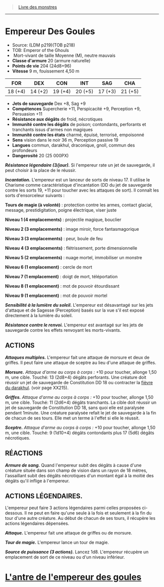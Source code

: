 ﻿> [Livre des monstres](tome_of_beasts_old.md)

---

# Empereur Des Goules

- Source: (LDM p219)(TOB p218)
- TOB: Emperor of the Ghouls
-  Mort-vivant de taille Moyenne (M), neutre mauvais
- **Classe d'armure** 20 (armure naturelle)
- **Points de vie** 204 (24d8+96)
- **Vitesse** 9 m, fouissement 4,50 m

|FOR|DEX|CON|INT|SAG|CHA|
|---|---|---|---|---|---|
|18 (+4)|14 (+2)|19 (+4)|20 (+5)|17 (+3)|21 (+5)|

- **Jets de sauvegarde** Dex +8, Sag +9
- **Compétences** Supercherie +11, Perspicacité +9, Perception +9, Persuasion +11
- **Résistance aux dégâts** de froid, nécrotiques
- **Immunité contre les dégâts** de poison; contondants, perforants et tranchants issus d'armes non magiques
- **Immunité contre les états** charmé, épuisé, terrorisé, empoisonné
- **Sens** vision dans le noir 36 m, Perception passive 19
- **Langues** commun, darakhul, draconique, gnoll, commun des profondeurs
- **Dangerosité** 20 (25 000PX)

**_Résistance légendaire (3/jour)._** Si l'empereur rate un jet de sauvegarde, il peut choisir à la place de le réussir.

**_Incantation._** L'empereur est un lanceur de sorts de niveau 17. Il utilise le Charisme comme caractéristique d'incantation (DD du jet de sauvegarde contre les sorts 19, +11 pour toucher avec les attaques de sort). Il connaît les sorts d'ensorceleur suivants :

**Tours de magie (à volonté)** : protection contre les armes, contact glacial, message, prestidigitation, poigne électrique, viser juste

**Niveau 1 (4 emplacements)** : projectile magique, bouclier

**Niveau 2 (3 emplacements)** : image miroir, force fantasmagorique

**Niveau 3 (3 emplacements)** : peur, boule de feu

**Niveau 4 (3 emplacements)** : flétrissement, porte dimensionnelle

**Niveau 5 (2 emplacements)** : nuage mortel, immobiliser un monstre

**Niveau 6 (1 emplacement)** : cercle de mort

**Niveau 7 (1 emplacement)** : doigt de mort, téléportation

**Niveau 8 (1 emplacement)** : mot de pouvoir étourdissant

**Niveau 9 (1 emplacement)** : mot de pouvoir mortel

**_Sensibilité à la lumière du soleil._** L'empereur est désavantagé sur les jets d'attaque et de Sagesse (Perception) basés sur la vue s'il est exposé directement à la lumière du soleil.

**_Résistance contre le renvoi._** L'empereur est avantagé sur les jets de sauvegarde contre les effets renvoyant les morts-vivants.

## ACTIONS

**_Attaques multiples._** L'empereur fait une attaque de morsure et deux de griffes. Il peut faire une attaque de sceptre au lieu d'une attaque de griffes.

**_Morsure._** _Attaque d'arme au corps à corps :_ +10 pour toucher, allonge 1,50 m, une cible. Touché: 13 (2d8+4) dégâts perforants. Une créature doit réussir un jet de sauvegarde de Constitution DD 18 ou contracter la [fièvre du darakhul](tome_of_beasts_fievre_du_darakhul.md). (voir page XX215).

**_Griffes._** _Attaque d'arme au corps à corps :_ +10 pour toucher, allonge 1,50 m, une cible. Touché: 11 (2d6+4) dégâts tranchants. La cible doit réussir un jet de sauvegarde de Constitution DD 18, sans quoi elle est paralysée pendant 1minute. Une créature paralysée refait le jet de sauvegarde à la fin de chacun de ses tours. Elle met un terme à l'effet si elle le réussit.

**_Sceptre._** _Attaque d'arme au corps à corps :_ +10 pour toucher, allonge 1,50 m, une cible. Touché: 9 (1d10+4) dégâts contondants plus 17 (5d6) dégâts nécrotiques.

## RÉACTIONS

**_Armure de sang._** Quand l'empereur subit des dégâts à cause d'une créature située dans son champ de vision dans un rayon de 18 mètres, l'assaillant subit des dégâts nécrotiques d'un montant égal à la moitié des dégâts qu'il inflige à l'empereur.

## ACTIONS LÉGENDAIRES.

L'empereur peut faire 3 actions légendaires parmi celles proposées ci-dessous. Il ne peut en faire qu'une seule à la fois et seulement à la fin du tour d'une autre créature. Au début de chacun de ses tours, il récupère les actions légendaires dépensées.

**_Attaque._** L'empereur fait une attaque de griffes ou de morsure.

**_Tour de magie._** L'empereur lance un tour de magie.

**_Source de puissance (3 actions)._** Lancez 1d8. L'empereur récupère un emplacement de sort de ce niveau ou d'un niveau inférieur.

# [L'antre de l'empereur des goules](tome_of_beasts_lantre_de_lempereur_des_goules.md)


